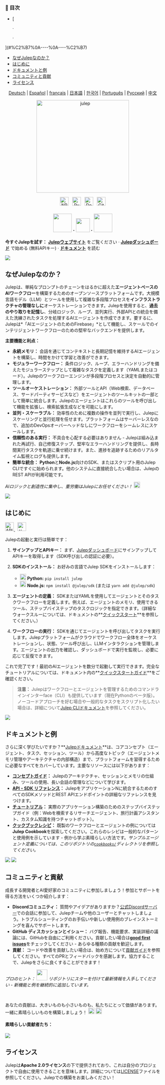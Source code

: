 <!-- START doctoc generated TOC please keep comment here to allow auto update -->
<!-- DON'T EDIT THIS SECTION, INSTEAD RE-RUN doctoc TO UPDATE -->
<h3>📖 目次</h3>

  - [
    
    ·
    
    ·
    
  ](#%C2%B7%0A----%0A----%C2%B7)
- [なぜJulepなのか？](#なぜjulepなのか)
- [はじめに](#はじめに)
- [ドキュメントと例](#ドキュメントと例)
- [コミュニティと貢献](#コミュニティと貢献)
- [ライセンス](#ライセンス)

<!-- END doctoc generated TOC please keep comment here to allow auto update -->

<sup><div align="center">
  <!-- Keep these links. Translations will automatically update with the README. -->
  [Deutsch](https://www.readme-i18n.com/julep-ai/julep?lang=de) | 
  [Español](https://www.readme-i18n.com/julep-ai/julep?lang=es) | 
  [français](https://www.readme-i18n.com/julep-ai/julep?lang=fr) | 
  [日本語](https://www.readme-i18n.com/julep-ai/julep?lang=ja) | 
  [한국어](https://www.readme-i18n.com/julep-ai/julep?lang=ko) | 
  [Português](https://www.readme-i18n.com/julep-ai/julep?lang=pt) | 
  [Русский](https://www.readme-i18n.com/julep-ai/julep?lang=ru) | 
  [中文](https://www.readme-i18n.com/julep-ai/julep?lang=zh)
</div></sup>

<div align="center" id="top">
<img src="https://socialify.git.ci/julep-ai/julep/image?description=1&descriptionEditable=Serverless%20AI%20Workflows%20for%20Data%20%26%20ML%20Teams&font=Source%20Code%20Pro&logo=https%3A%2F%2Fraw.githubusercontent.com%2Fjulep-ai%2Fjulep%2Fdev%2F.github%2Fjulep-logo.svg&owner=1&forks=1&pattern=Solid&stargazers=1&theme=Auto" alt="julep" height=300 />

<br>
  <p>
   <a href="https://www.npmjs.com/package/@julep/sdk"><img src="https://img.shields.io/npm/v/%40julep%2Fsdk?style=social&amp;logo=npm&amp;link=https%3A%2F%2Fwww.npmjs.com%2Fpackage%2F%40julep%2Fsdk" alt="NPM Version" height="28"></a>
    <span>&nbsp;</span>
    <a href="https://pypi.org/project/julep"><img src="https://img.shields.io/pypi/v/julep?style=social&amp;logo=python&amp;label=PyPI&amp;link=https%3A%2F%2Fpypi.org%2Fproject%2Fjulep" alt="PyPI - Version" height="28"></a>
    <span>&nbsp;</span>
    <a href="https://hub.docker.com/u/julepai"><img src="https://img.shields.io/docker/v/julepai/agents-api?sort=semver&amp;style=social&amp;logo=docker&amp;link=https%3A%2F%2Fhub.docker.com%2Fu%2Fjulepai" alt="Docker Image Version" height="28"></a>
    <span>&nbsp;</span>
    <a href="https://choosealicense.com/licenses/apache/"><img src="https://img.shields.io/github/license/julep-ai/julep" alt="GitHub License" height="28"></a>
  </p>
  
  <h3 align="center">
    <a href="https://discord.com/invite/JTSBGRZrzj" rel="dofollow"><img src="https://user-images.githubusercontent.com/74038190/235294015-47144047-25ab-417c-af1b-6746820a20ff.gif" width="60"></a>
    ·
    <a href="https://x.com/julep_ai" rel="dofollow"><img src="https://raw.githubusercontent.com/gist/IgnaceMaes/744cd9cf41ec6acf46fc8f4e9f370f86/raw/d16658c2945d30c8a953b35cb17dd7085111b46c/x-logo.svg" width="45"></a>
    ·
    <a href="https://www.linkedin.com/company/julep-ai" rel="dofollow"><img src="https://user-images.githubusercontent.com/74038190/235294012-0a55e343-37ad-4b0f-924f-c8431d9d2483.gif" width="60"></a>

  </h3>
  
  <!-- <h3>
    <a href="https://discord.com/invite/JTSBGRZrzj" rel="dofollow">Discord</a>
    ·
    <a href="https://x.com/julep_ai" rel="dofollow">𝕏</a>
    ·
    <a href="https://www.linkedin.com/company/julep-ai" rel="dofollow">LinkedIn</a>
  </h3> -->
</div>

**今すぐJulepを試す：** **[Julepウェブサイト](https://julep.ai)** をご覧ください · **[Julepダッシュボード](https://dashboard.julep.ai)** で始める (無料APIキー) · **[ドキュメント](https://docs.julep.ai/introduction/julep)** を読む

<img src="https://private-user-images.githubusercontent.com/112978092/456212419-e8e13991-c0fe-46f7-a1db-5969da909dda.gif?jwt=eyJhbGciOiJIUzI1NiIsInR5cCI6IkpXVCJ9.eyJpc3MiOiJnaXRodWIuY29tIiwiYXVkIjoicmF3LmdpdGh1YnVzZXJjb250ZW50LmNvbSIsImtleSI6ImtleTUiLCJleHAiOjE3NTAxOTUwNzcsIm5iZiI6MTc1MDE5NDc3NywicGF0aCI6Ii8xMTI5NzgwOTIvNDU2MjEyNDE5LWU4ZTEzOTkxLWMwZmUtNDZmNy1hMWRiLTU5NjlkYTkwOWRkYS5naWY_WC1BbXotQWxnb3JpdGhtPUFXUzQtSE1BQy1TSEEyNTYmWC1BbXotQ3JlZGVudGlhbD1BS0lBVkNPRFlMU0E1M1BRSzRaQSUyRjIwMjUwNjE3JTJGdXMtZWFzdC0xJTJGczMlMkZhd3M0X3JlcXVlc3QmWC1BbXotRGF0ZT0yMDI1MDYxN1QyMTEyNTdaJlgtQW16LUV4cGlyZXM9MzAwJlgtQW16LVNpZ25hdHVyZT0wOTYzMWEwNDBlNzkwYzc2NDg4OTFmNzUwMjljZDQ5Y2JiZWIzMjMxOGM4MDc3N2I3YTlhNDlkYjY0OWY2YmIyJlgtQW16LVNpZ25lZEhlYWRlcnM9aG9zdCJ9.EmG9Ba0fnv-EF2FtkbnY0uVmRJROynLtTg2W9wzGuu4">

## なぜJulepなのか？

Julepは、単純なプロンプトのチェーンをはるかに超えた**エージェントベースのAIワークフロー**を構築するためのオープンソースプラットフォームです。大規模言語モデル（LLM）とツールを使用して複雑な多段階プロセスを**インフラストラクチャの管理なしに**オーケストレーションできます。Julepを使用すると、**過去のやり取りを記憶し**、分岐ロジック、ループ、並列実行、外部APIとの統合を備えた洗練されたタスクを処理するAIエージェントを作成できます。要するに、Julepは*「AIエージェントのためのFirebase」*として機能し、スケールでのインテリジェントワークフローのための堅牢なバックエンドを提供します。

**主要機能と利点：**

* **永続メモリ：** 会話を通じてコンテキストと長期記憶を維持するAIエージェントを構築し、時間をかけて学習と改善ができます。
* **モジュラーワークフロー：** 条件ロジック、ループ、エラーハンドリングを備えたモジュラーステップとして複雑なタスクを定義します（YAMLまたはコード）。Julepのワークフローエンジンが多段階プロセスと決定を自動的に管理します。
* **ツールオーケストレーション：** 外部ツールとAPI（Web検索、データベース、サードパーティサービスなど）をエージェントのツールキットの一部として簡単に統合します。Julepのエージェントはこれらのツールを呼び出して機能を拡張し、検索拡張生成などを可能にします。
* **並列・スケーラブル：** 効率性のために複数の操作を並列で実行し、Julepにスケーリングと並行処理を任せます。プラットフォームはサーバーレスなので、追加のDevOpsオーバーヘッドなしにワークフローをシームレスにスケールします。
* **信頼性のある実行：** 不具合を心配する必要はありません - Julepは組み込まれた再試行、自己修復ステップ、堅牢なエラーハンドリングを提供し、長時間実行タスクを軌道に乗せ続けます。また、進捗を追跡するためのリアルタイム監視とログも提供します。
* **簡単な統合：** **Python**と**Node.js**向けのSDK、またはスクリプト用のJulep CLIですぐに始められます。他のシステムに直接統合したい場合は、JulepのREST APIが利用可能です。

*AIロジックと創造性に集中し、重労働はJulepにお任せください！* <img src="https://github.com/Anmol-Baranwal/Cool-GIFs-For-GitHub/assets/74038190/2c0eef4b-7b75-42bd-9722-4bea97a2d532" width="20">

<img src="https://private-user-images.githubusercontent.com/112978092/456212419-e8e13991-c0fe-46f7-a1db-5969da909dda.gif?jwt=eyJhbGciOiJIUzI1NiIsInR5cCI6IkpXVCJ9.eyJpc3MiOiJnaXRodWIuY29tIiwiYXVkIjoicmF3LmdpdGh1YnVzZXJjb250ZW50LmNvbSIsImtleSI6ImtleTUiLCJleHAiOjE3NTAxOTUwNzcsIm5iZiI6MTc1MDE5NDc3NywicGF0aCI6Ii8xMTI5NzgwOTIvNDU2MjEyNDE5LWU4ZTEzOTkxLWMwZmUtNDZmNy1hMWRiLTU5NjlkYTkwOWRkYS5naWY_WC1BbXotQWxnb3JpdGhtPUFXUzQtSE1BQy1TSEEyNTYmWC1BbXotQ3JlZGVudGlhbD1BS0lBVkNPRFlMU0E1M1BRSzRaQSUyRjIwMjUwNjE3JTJGdXMtZWFzdC0xJTJGczMlMkZhd3M0X3JlcXVlc3QmWC1BbXotRGF0ZT0yMDI1MDYxN1QyMTEyNTdaJlgtQW16LUV4cGlyZXM9MzAwJlgtQW16LVNpZ25hdHVyZT0wOTYzMWEwNDBlNzkwYzc2NDg4OTFmNzUwMjljZDQ5Y2JiZWIzMjMxOGM4MDc3N2I3YTlhNDlkYjY0OWY2YmIyJlgtQW16LVNpZ25lZEhlYWRlcnM9aG9zdCJ9.EmG9Ba0fnv-EF2FtkbnY0uVmRJROynLtTg2W9wzGuu4">

## はじめに
<p>
    <a href="https://dashboard.julep.ai">
      <img src="https://img.shields.io/badge/Get_API_Key-FF5733?style=logo=data:image/svg+xml;base64,PHN2ZyB4bWxucz0iaHR0cDovL3d3dy53My5vcmcvMjAwMC9zdmciIHZpZXdCb3g9IjAgMCAyNCAyNCIgZmlsbD0id2hpdGUiPjxwYXRoIGQ9Ik0xMiAxTDMgNXYxNGw5IDQgOS00VjVsLTktNHptMCAyLjh2MTYuNEw1IDE2LjJWNi44bDctMy4yem0yIDguMmwtMi0yLTIgMiAyIDIgMi0yeiIvPjwvc3ZnPg==" alt="APIキーを取得" height="28">
    </a>
    <span>&nbsp;</span>
    <a href="https://docs.julep.ai">
      <img src="https://img.shields.io/badge/Documentation-4B32C3?style=logo=gitbook&logoColor=white" alt="ドキュメント" height="28">
    </a>
  </p>
Julepの起動と実行は簡単です：

1. **サインアップとAPIキー：** まず、[Julepダッシュボード](https://dashboard.julep.ai)にサインアップしてAPIキーを取得します（SDK呼び出しの認証に必要）。
2. **SDKのインストール：** お好みの言語でJulep SDKをインストールします：

   * <img src="https://user-images.githubusercontent.com/74038190/212257472-08e52665-c503-4bd9-aa20-f5a4dae769b5.gif" width="20"> **Python:** `pip install julep`
   * <img src="https://user-images.githubusercontent.com/74038190/212257454-16e3712e-945a-4ca2-b238-408ad0bf87e6.gif" width="20"> **Node.js:** `npm install @julep/sdk` (または `yarn add @julep/sdk`)
3. **エージェントの定義：** SDKまたはYAMLを使用してエージェントとそのタスクワークフローを定義します。例えば、エージェントのメモリ、使用できるツール、ステップバイステップのタスクロジックを指定できます。（詳細なウォークスルーについては、ドキュメントの**[クイックスタート](https://docs.julep.ai/introduction/quick-start)**を参照してください。）
4. **ワークフローの実行：** SDKを通じてエージェントを呼び出してタスクを実行します。Julepプラットフォームがクラウドでワークフロー全体をオーケストレーションし、状態、ツール呼び出し、LLMインタラクションを管理します。エージェントの出力を確認し、ダッシュボードで実行を監視し、必要に応じて反復できます。

これで完了です！最初のAIエージェントを数分で起動して実行できます。完全なチュートリアルについては、ドキュメント内の**[クイックスタートガイド](https://docs.julep.ai/introduction/quick-start)**をご確認ください。

> **注意：** Julepはワークフローとエージェントを管理するためのコマンドラインインターface（CLI）も提供しています（現在Pythonのベータ版）。ノーコードアプローチを好む場合や一般的なタスクをスクリプト化したい場合は、詳細について[Julep CLIドキュメント](https://docs.julep.ai/responses/quickstart#cli-installation)を参照してください。

<img src="https://private-user-images.githubusercontent.com/112978092/456212419-e8e13991-c0fe-46f7-a1db-5969da909dda.gif?jwt=eyJhbGciOiJIUzI1NiIsInR5cCI6IkpXVCJ9.eyJpc3MiOiJnaXRodWIuY29tIiwiYXVkIjoicmF3LmdpdGh1YnVzZXJjb250ZW50LmNvbSIsImtleSI6ImtleTUiLCJleHAiOjE3NTAxOTUwNzcsIm5iZiI6MTc1MDE5NDc3NywicGF0aCI6Ii8xMTI5NzgwOTIvNDU2MjEyNDE5LWU4ZTEzOTkxLWMwZmUtNDZmNy1hMWRiLTU5NjlkYTkwOWRkYS5naWY_WC1BbXotQWxnb3JpdGhtPUFXUzQtSE1BQy1TSEEyNTYmWC1BbXotQ3JlZGVudGlhbD1BS0lBVkNPRFlMU0E1M1BRSzRaQSUyRjIwMjUwNjE3JTJGdXMtZWFzdC0xJTJGczMlMkZhd3M0X3JlcXVlc3QmWC1BbXotRGF0ZT0yMDI1MDYxN1QyMTEyNTdaJlgtQW16LUV4cGlyZXM9MzAwJlgtQW16LVNpZ25hdHVyZT0wOTYzMWEwNDBlNzkwYzc2NDg4OTFmNzUwMjljZDQ5Y2JiZWIzMjMxOGM4MDc3N2I3YTlhNDlkYjY0OWY2YmIyJlgtQW16LVNpZ25lZEhlYWRlcnM9aG9zdCJ9.EmG9Ba0fnv-EF2FtkbnY0uVmRJROynLtTg2W9wzGuu4">

## ドキュメントと例


さらに深く学びたいですか？**[Julepドキュメント](https://docs.julep.ai)**は、コアコンセプト（エージェント、タスク、セッション、ツール）から高度なトピック（エージェントメモリ管理やアーキテクチャの内部構造）まで、プラットフォームを習得するために必要なすべてをカバーしています。主要なリソースには以下があります：

* **[コンセプトガイド](https://docs.julep.ai/concepts/)：** Julepのアーキテクチャ、セッションとメモリの仕組み、ツールの使用、長い会話の管理などについて学びます。
* **[API・SDK リファレンス](https://docs.julep.ai/api-reference/)：** JulepをアプリケーションNに統合するためのすべてのSDKメソッドとREST APIエンドポイントの詳細なリファレンスを見つけます。
* **[チュートリアル](https://docs.julep.ai/tutorials/)：** 実際のアプリケーション構築のためのステップバイステップガイド（例：Webを検索するリサーチエージェント、旅行計画アシスタント、カスタム知識を持つチャットボット）。
* **[クックブックレシピ](https://github.com/julep-ai/julep/tree/dev/cookbooks)：** 既製のワークフローとエージェントの例については**Julep Cookbook**を探索してください。これらのレシピは一般的なパターンと使用例を示しています - 例から学ぶ素晴らしい方法です。*サンプルエージェント定義については、このリポジトリの[`cookbooks/`](https://github.com/julep-ai/julep/tree/dev/cookbooks)ディレクトリを参照してください。*

<img src="https://private-user-images.githubusercontent.com/112978092/456212419-e8e13991-c0fe-46f7-a1db-5969da909dda.gif?jwt=eyJhbGciOiJIUzI1NiIsInR5cCI6IkpXVCJ9.eyJpc3MiOiJnaXRodWIuY29tIiwiYXVkIjoicmF3LmdpdGh1YnVzZXJjb250ZW50LmNvbSIsImtleSI6ImtleTUiLCJleHAiOjE3NTAxOTUwNzcsIm5iZiI6MTc1MDE5NDc3NywicGF0aCI6Ii8xMTI5NzgwOTIvNDU2MjEyNDE5LWU4ZTEzOTkxLWMwZmUtNDZmNy1hMWRiLTU5NjlkYTkwOWRkYS5naWY_WC1BbXotQWxnb3JpdGhtPUFXUzQtSE1BQy1TSEEyNTYmWC1BbXotQ3JlZGVudGlhbD1BS0lBVkNPRFlMU0E1M1BRSzRaQSUyRjIwMjUwNjE3JTJGdXMtZWFzdC0xJTJGczMlMkZhd3M0X3JlcXVlc3QmWC1BbXotRGF0ZT0yMDI1MDYxN1QyMTEyNTdaJlgtQW16LUV4cGlyZXM9MzAwJlgtQW16LVNpZ25hdHVyZT0wOTYzMWEwNDBlNzkwYzc2NDg4OTFmNzUwMjljZDQ5Y2JiZWIzMjMxOGM4MDc3N2I3YTlhNDlkYjY0OWY2YmIyJlgtQW16LVNpZ25lZEhlYWRlcnM9aG9zdCJ9.EmG9Ba0fnv-EF2FtkbnY0uVmRJROynLtTg2W9wzGuu4">

<img src="https://private-user-images.githubusercontent.com/112978092/456212419-e8e13991-c0fe-46f7-a1db-5969da909dda.gif?jwt=eyJhbGciOiJIUzI1NiIsInR5cCI6IkpXVCJ9.eyJpc3MiOiJnaXRodWIuY29tIiwiYXVkIjoicmF3LmdpdGh1YnVzZXJjb250ZW50LmNvbSIsImtleSI6ImtleTUiLCJleHAiOjE3NTAxOTUwNzcsIm5iZiI6MTc1MDE5NDc3NywicGF0aCI6Ii8xMTI5NzgwOTIvNDU2MjEyNDE5LWU4ZTEzOTkxLWMwZmUtNDZmNy1hMWRiLTU5NjlkYTkwOWRkYS5naWY_WC1BbXotQWxnb3JpdGhtPUFXUzQtSE1BQy1TSEEyNTYmWC1BbXotQ3JlZGVudGlhbD1BS0lBVkNPRFlMU0E1M1BRSzRaQSUyRjIwMjUwNjE3JTJGdXMtZWFzdC0xJTJGczMlMkZhd3M0X3JlcXVlc3QmWC1BbXotRGF0ZT0yMDI1MDYxN1QyMTEyNTdaJlgtQW16LUV4cGlyZXM9MzAwJlgtQW16LVNpZ25hdHVyZT0wOTYzMWEwNDBlNzkwYzc2NDg4OTFmNzUwMjljZDQ5Y2JiZWIzMjMxOGM4MDc3N2I3YTlhNDlkYjY0OWY2YmIyJlgtQW16LVNpZ25lZEhlYWRlcnM9aG9zdCJ9.EmG9Ba0fnv-EF2FtkbnY0uVmRJROynLtTg2W9wzGuu4">

## コミュニティと貢献

成長する開発者とAI愛好家のコミュニティに参加しましょう！参加とサポートを得る方法をいくつか紹介します：

* **Discordコミュニティ：** 質問やアイデアがありますか？[公式Discordサーバー](https://discord.gg/7H5peSN9QP)での会話に参加して、Julepチームや他のユーザーとチャットしましょう。トラブルシューティングのお手伝いや新しい使用例のブレインストーミングを喜んでサポートします。
* **GitHub ディスカッションとイシュー：** バグ報告、機能要求、実装詳細の議論には、GitHubを自由にご利用ください。貢献したい場合は[**good first issues**](https://github.com/julep-ai/julep/issues?q=is%3Aissue+is%3Aopen+label%3A%22good+first+issue%22)をチェックしてください - あらゆる種類の貢献を歓迎します。
* **貢献：** コードや改善を貢献したい場合は、始め方について[貢献ガイド](CONTRIBUTING.md)を参照してください。すべてのPRとフィードバックを感謝します。協力することで、Julepをさらに良くすることができます！

*プロのヒント： <img src="https://github.com/Anmol-Baranwal/Cool-GIFs-For-GitHub/assets/74038190/e379a33a-b428-4385-b44f-3da16e7bac9f" width="35"> リポジトリにスターを付けて最新情報を入手してください - 新機能と例を継続的に追加しています。*    

<br/>

あなたの貢献は、大きいものも小さいものも、私たちにとって価値があります。一緒に素晴らしいものを構築しましょう！    <img src="https://github.com/Anmol-Baranwal/Cool-GIFs-For-GitHub/assets/74038190/2c0eef4b-7b75-42bd-9722-4bea97a2d532" width="20">
 <img src="https://user-images.githubusercontent.com/74038190/216125640-2783ebd5-e63e-4ed1-b491-627a40b24850.png" width="20">

<h4>素晴らしい貢献者たち：</h4>

<a href="https://github.com/julep-ai/julep/graphs/contributors">
  <img src="https://contrib.rocks/image?repo=julep-ai/julep" />
</a>

<br/>

## ライセンス

Julepは**Apache 2.0ライセンス**の下で提供されており、これは自分のプロジェクトで自由に使用できることを意味します。詳細については[LICENSE](LICENSE)ファイルを参照してください。Julepでの構築をお楽しみください！